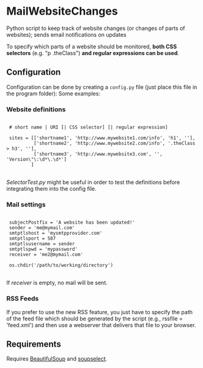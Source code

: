 # MailWebsiteChanges

Python script to keep track of website changes (or changes of parts of websites); sends email notifications on updates

To specify which parts of a website should be monitored, <b>both CSS selectors</b> (e.g. "p .theClass") <b>and regular expressions can be used</b>.

## Configuration
Configuration can be done by creating a <code>config.py</code> file (just place this file in the program folder):
Some examples:

### Website definitions
<pre>
<code>
 # short name | URI [| CSS selector] [| regular expression]

 sites = [['shortname1', 'http://www.mywebsite1.com/info', 'h1', ''],
          ['shortname2', 'http://www.mywebsite2.com/info', '.theClass > h3', ''],
          ['shortname3', 'http://www.mywebsite3.com', '', 'Version\"\:\d*\.\d*']
         ]
</code>
</pre>

<em>SelectorTest.py</em> might be useful in order to test the definitions before integrating them into the config file.

### Mail settings
<pre>
<code>
 subjectPostfix = 'A website has been updated!'
 sender = 'me@mymail.com'
 smtptlshost = 'mysmtpprovider.com'
 smtptlsport = 587
 smtptlsusername = sender
 smtptlspwd = 'mypassword'
 receiver = 'me2@mymail.com'

 os.chdir('/path/to/working/directory')
</code>
</pre>

If <em>receiver</em> is empty, no mail will be sent.

### RSS Feeds
If you prefer to use the new RSS feature, you just have to specify the path of the feed file which should be generated by the script (e.g., rssfile = 'feed.xml') and then use a webserver that delivers that file to your browser.


## Requirements
Requires <a href="http://www.crummy.com/software/BeautifulSoup/">BeautifulSoup</a> and <a href="http://code.google.com/p/soupselect/">soupselect</a>.


